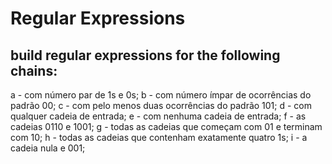 # Regular Expressions

## build regular expressions for the following chains:

a - com número par de 1s e 0s;
b - com número ímpar de ocorrências do padrão 00;
c - com pelo menos duas ocorrências do padrão 101;
d - com qualquer cadeia de entrada;
e - com nenhuma cadeia de entrada;
f - as cadeias 0110 e 1001;
g - todas as cadeias que começam com 01 e terminam com 10;
h - todas as cadeias que contenham exatamente quatro 1s;
i - a cadeia nula e 001;
